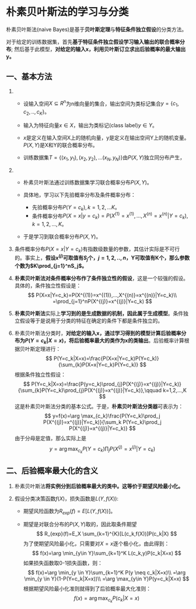 # 朴素贝叶斯法的学习与分类

朴素贝叶斯法(naive Bayes)是基于**贝叶斯定理**与**特征条件独立假设**的分类方法。

对于给定的训练数据集，首先**基于特征条件独立假设学习输入输出的联合概率分布**; 然后基于此模型，**对给定的输入x，利用贝叶斯订立求出后验概率的最大输出y。**

## 一、基本方法

1. + 设输入空间$X\subseteq R^n$为n维向量的集合，输出空间为类标记集合$y=\{c_1,c_2,..,c_K\}$。

   + 输入为特征向量$x\in X$，输出为类标记(class label)$y\in Y$。

   + $x$是定义在输入空间X上的随机向量，y是定义在输出空间Y上的随机变量。$P(X,Y)$是X和Y的联合概率分布。

   + 训练数据集$T=\{(x_1,y_1),(x_2,y_2),...(x_N,y_N)\}$由$P(X,Y)$独立同分布产生，

2. + 朴素贝叶斯法通过训练数据集学习联合概率分布$P(X,Y)$。

   + 具体地，学习以下先验概率分布及条件概率分布：
     + 先验概率分布$P(Y=c_k),k=1,2,...K$。
     + 条件概率分布$P(X=x|y=c_k)=P(X^{(1)}=x^{(1)},...,X^{(n)}=x^{(n)}|Y=c_k),k=1,2,...,K$。
   + 于是学习到联合概率分布$P(X,Y)$。

3. 条件概率分布$P(X=x|Y=c_k)$有指数级数量的参数，其估计实际是不可行的。事实上，**假设$x^{(j)}$可取值有$S_j$个，$j=1,2,..,n$，Y可取值有K个，那么参数个数为$K\prod_{j=1}^nS_j$。**

4. **朴素贝叶斯法对条件概率分布作了条件独立性的假设**，这是一个较强的假设。具体的，条件独立性假设是：
   $$
   P(X=x|Y=c_k)=P(X^{(1)}=x^{(1)},...,X^{(n)}=x^{(n)}|Y=c_k)\\
   =\prod_{j=1}^nP(X^{(j)}=x^{(j)}|Y=c_k)
   $$

5. **朴素贝叶斯法**实际上**学习到的是生成数据的机制，因此属于生成模型**。条件独立假设等于是说用于分类的特征在确定的条件下都是条件独立的。

6. 朴素贝叶斯法分类时，**对给定的输入x，通过学习得到的模型计算后验概率分布为$P(Y=c_k|X=x)$，将后验概率最大的类作为x的类输出**。后验概率计算根据贝叶斯定理进行：
   $$
   P(Y=c_k|X=x)=\frac{P(X=x|Y=c_k)P(Y=c_k)}{\sum_{k}P(X=x|Y=c_k)P(Y=c_k)}
   $$
   根据条件独立性假设：
   $$
   P(Y=c_k|X=x)=\frac{P(y=c_k)\prod_{j}P(X^{(j)}=x^{(j)}|Y=c_k)}{\sum_{k}P(Y=c_k)\prod_{j}P(X^{(j)}=x^{(j)}|Y=c_k)},\qquad k=1,2,...,K
   $$
   这是朴素贝叶斯法分类的基本公式。于是，**朴素贝叶斯法分类器**可表示为：
   $$
   y=f(x)=\arg \max_{c_k}\frac{P(Y=c_k)\prod_j P(X^{(j)}=x^{(j)}|Y=c_k)}{\sum_k P(Y=c_k)\prod_j P(X^{(j)}=x^{(j)}|Y=c_k)}
   $$
   由于分母是定值，那么实际上是
   $$
   y=\arg \max_{c_k} P(Y=c_k)\prod_j P(X^{(j)}=x^{(j)}|Y=c_k)
   $$



## 二、后验概率最大化的含义

1. 朴素贝叶斯法**将实例分到后验概率最大的类中。这等价于期望风险最小化。**

2. 假设分类决策函数$f(X)$，损失函数是$L(Y,f(X))$:

   + 期望风险函数为$R_{exp}(f)=E[L(Y,f(X))]$。

   + 期望是对联合分布的$P(X,Y)$取的，因此取条件期望
     $$
     R_{exp}(f)=E_X \sum_{k=1}^{K}[L(c_k,f(X))]P(c_k|X)
     $$
     为了使期望风险最小化，只需要对$X=x$逐个极小化，由此得到：
     $$
     f(x)=\arg \min_{y\in Y}\sum_{k=1}^K L(c_k,y)P(c_k|X=x)
     $$
     如果损失函数取0-1损失函数，则：
     $$
     f(x)=\arg \min_{y \in Y}\sum_{k=1}^K P(y \neq c_k|X=x)\\
     =\arg \min_{y \in Y}(1-P(Y=c_k|X=x))\\
     =\arg \max_{y\in Y}P(y=c_k|X=x)
     $$
     根据期望风险最小化准则就得到了后验概率最大化准则：
     $$
     f(x)=\arg \max_{c_k}P(c_k|X=x)
     $$
     

   